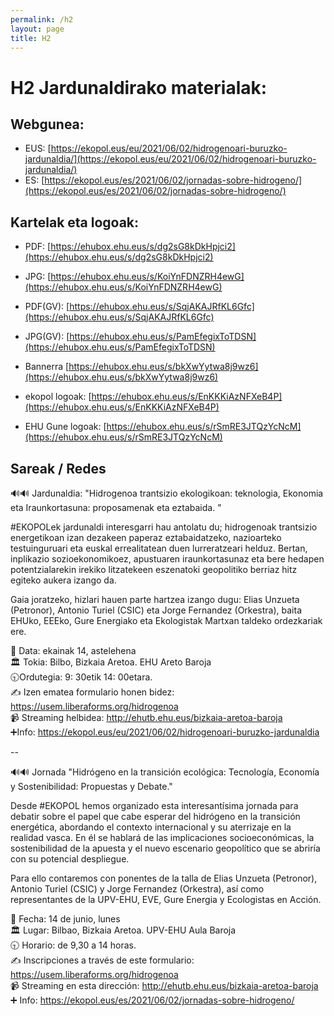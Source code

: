 ```yaml
---
permalink: /h2
layout: page
title: H2
---
```

# H2 Jardunaldirako materialak:

## Webgunea:
- EUS: [https://ekopol.eus/eu/2021/06/02/hidrogenoari-buruzko-jardunaldia/](https://ekopol.eus/eu/2021/06/02/hidrogenoari-buruzko-jardunaldia/)
- ES: [https://ekopol.eus/es/2021/06/02/jornadas-sobre-hidrogeno/](https://ekopol.eus/es/2021/06/02/jornadas-sobre-hidrogeno/)

## Kartelak eta logoak:

- PDF: [https://ehubox.ehu.eus/s/dg2sG8kDkHpjci2](https://ehubox.ehu.eus/s/dg2sG8kDkHpjci2)
- JPG: [https://ehubox.ehu.eus/s/KoiYnFDNZRH4ewG](https://ehubox.ehu.eus/s/KoiYnFDNZRH4ewG)
- PDF(GV): [https://ehubox.ehu.eus/s/SqjAKAJRfKL6Gfc](https://ehubox.ehu.eus/s/SqjAKAJRfKL6Gfc)
- JPG(GV): [https://ehubox.ehu.eus/s/PamEfegixToTDSN](https://ehubox.ehu.eus/s/PamEfegixToTDSN)

- Bannerra [https://ehubox.ehu.eus/s/bkXwYytwa8j9wz6](https://ehubox.ehu.eus/s/bkXwYytwa8j9wz6)


- ekopol logoak: [https://ehubox.ehu.eus/s/EnKKKiAzNFXeB4P](https://ehubox.ehu.eus/s/EnKKKiAzNFXeB4P)
- EHU Gune logoak: [https://ehubox.ehu.eus/s/rSmRE3JTQzYcNcM](https://ehubox.ehu.eus/s/rSmRE3JTQzYcNcM)


## Sareak / Redes

🔊🔊 Jardunaldia: "Hidrogenoa trantsizio ekologikoan: teknologia, Ekonomia eta Iraunkortasuna: proposamenak eta eztabaida. "

#EKOPOLek jardunaldi interesgarri hau antolatu du; hidrogenoak trantsizio energetikoan izan dezakeen paperaz eztabaidatzeko, nazioarteko testuinguruari eta euskal errealitatean duen lurreratzeari helduz. Bertan, inplikazio sozioekonomikoez, apustuaren iraunkortasunaz eta bere hedapen potentzialarekin irekiko litzatekeen eszenatoki geopolitiko berriaz hitz egiteko aukera izango da.

Gaia joratzeko, hizlari hauen parte hartzea izango dugu: Elias Unzueta (Petronor), Antonio Turiel (CSIC) eta Jorge Fernandez (Orkestra), baita EHUko, EEEko, Gure Energiako eta Ekologistak Martxan taldeko ordezkariak ere.

📅 Data: ekainak 14, astelehena \
🏛 Tokia: Bilbo, Bizkaia Aretoa. EHU Areto Baroja\
🕤Ordutegia: 9: 30etik 14: 00etara.\
✍️ Izen ematea formulario honen bidez: https://usem.liberaforms.org/hidrogenoa \
📹 Streaming helbidea: http://ehutb.ehu.eus/bizkaia-aretoa-baroja \
➕Info: https://ekopol.eus/eu/2021/06/02/hidrogenoari-buruzko-jardunaldia 

--

🔊🔊 Jornada "Hidrógeno en la transición ecológica: Tecnología, Economía y Sostenibilidad: Propuestas y Debate."

Desde #EKOPOL hemos organizado esta interesantísima jornada para debatir sobre el papel que cabe esperar del hidrógeno en la transición energética, abordando el contexto internacional y su aterrizaje en la realidad vasca. En él se hablará de las implicaciones socioeconómicas, la sostenibilidad de la apuesta y el nuevo escenario geopolítico que se abriría con su potencial despliegue.

Para ello contaremos con ponentes de la talla de Elias Unzueta (Petronor), Antonio Turiel (CSIC) y Jorge Fernandez (Orkestra), así como representantes de la UPV-EHU, EVE, Gure Energia y Ecologistas en Acción.

📅 Fecha: 14 de junio, lunes \
🏛 Lugar: Bilbao, Bizkaia Aretoa. UPV-EHU Aula Baroja \
🕤 Horario: de 9,30 a 14 horas. \
✍️ Inscripciones a través de este formulario: https://usem.liberaforms.org/hidrogenoa \
📹 Streaming en esta dirección: http://ehutb.ehu.eus/bizkaia-aretoa-baroja \
➕ Info: https://ekopol.eus/es/2021/06/02/jornadas-sobre-hidrogeno/ 

